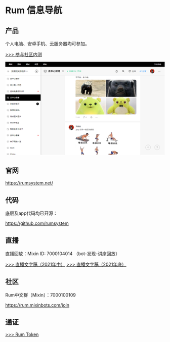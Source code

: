 # Rum 信息导航

## 产品

个人电脑、安卓手机、云服务器均可参加。

[>>> 参与社区内测](rum-app/test.md)

![](./images/about-1.png)

## 官网

https://rumsystem.net/

## 代码

底层及app代码均已开源：

https://github.com/rumsystem

## 直播

直播回放：Mixin ID: 7000104014 （bot-发现-讲座回放）

[>>> 直播文字稿（2021年中）](rum-app/live.md)
[>>> 直播文字稿（2021年底）](rum-app/live2.md)

## 社区

Rum中文群（Mixin）：7000100109  

https://rum.mixinbots.com/join

<!--如果您更习惯使用微信，可扫码加入：

![](./images/wechat_group2.jpg)-->


## 通证

[>>> Rum Token](rum-app/token.md)

